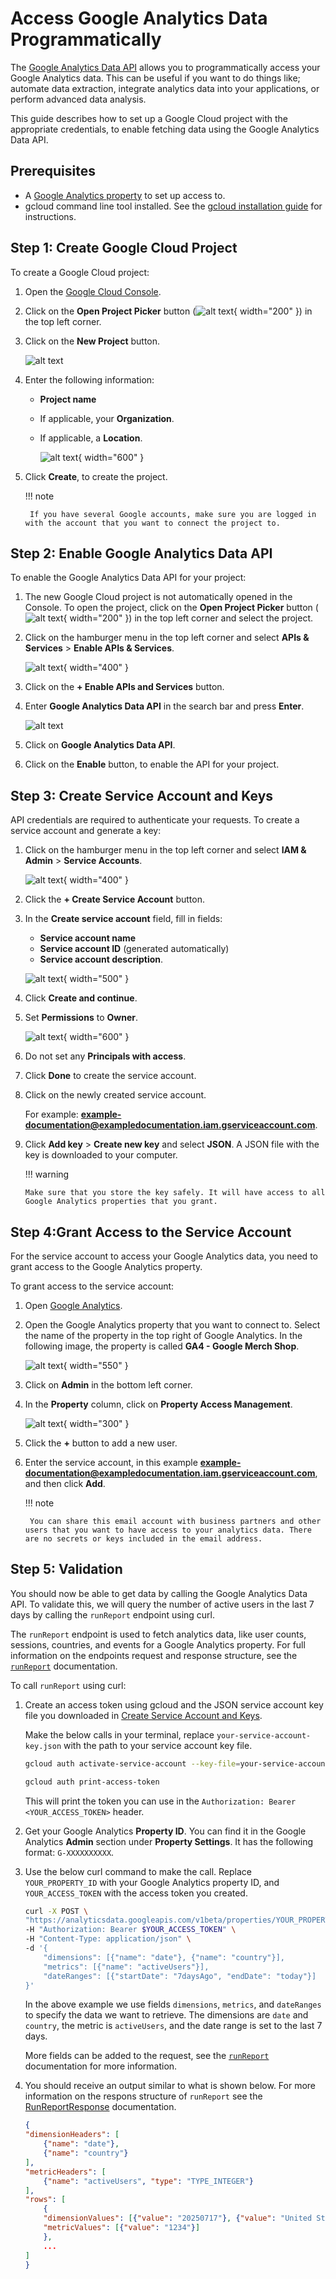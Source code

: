 # Access Google Analytics Data Programmatically

The [Google Analytics Data API](https://developers.google.com/analytics/devguides/reporting/data/v1/rest) allows you to programmatically access your Google Analytics data. This can be useful if you want to do things like; automate data extraction, integrate analytics data into your applications, or perform advanced data analysis.

This guide describes how to set up a Google Cloud project with the appropriate credentials, to enable fetching data using the Google Analytics Data API.

## Prerequisites

- A [Google Analytics property](https://support.google.com/analytics/answer/9355666?hl=en) to set up access to.
- gcloud command line tool installed. See the [gcloud installation guide](https://cloud.google.com/sdk/docs/install) for instructions.

## Step 1: Create Google Cloud Project

To create a Google Cloud project:

1. Open the [Google Cloud Console](https://console.cloud.google.com/).

2. Click on the **Open Project Picker** button (![alt text](images/open-project-picker-button.png){ width="200" }) in the top left corner.

3. Click on the **New Project** button.

    ![alt text](images/select-a-project.png)

4. Enter the following information:
   
      - **Project name**
      - If applicable, your **Organization**.
      - If applicable, a **Location**.

        ![alt text](images/project-configuration.png){ width="600" }

5. Click **Create**, to create the project.

    !!! note
        
        If you have several Google accounts, make sure you are logged in with the account that you want to connect the project to.


## Step 2: Enable Google Analytics Data API

To enable the Google Analytics Data API for your project:

1. The new Google Cloud project is not automatically opened in the Console. To open the project, click on the **Open Project Picker** button (![alt text](images/open-project-picker-button.png){ width="200" }) in the top left corner and select the project.

2. Click on the hamburger menu in the top left corner and select **APIs & Services** > **Enable APIs & Services**.

    ![alt text](images/apis-and-services.png){ width="400" }

3. Click on the **+ Enable APIs and Services** button.

4. Enter **Google Analytics Data API** in the search bar and press **Enter**.
    
    ![alt text](images/google-analytics-data-api.png)

5. Click on **Google Analytics Data API**.

6. Click on the **Enable** button, to enable the API for your project.


## Step 3: Create Service Account and Keys

API credentials are required to authenticate your requests. To create a service account and generate a key:

1. Click on the hamburger menu in the top left corner and select **IAM & Admin** > **Service Accounts**.

    ![alt text](images/service-accounts.png){ width="400" }

2. Click the **+ Create Service Account** button.

3. In the **Create service account** field, fill in fields:

    - **Service account name**
    - **Service account ID** (generated automatically)
    - **Service account description**.

    ![alt text](images/create-service-account.png){ width="500" }

4. Click **Create and continue**.

5. Set **Permissions** to **Owner**.

    ![alt text](images/permissions-owner.png){ width="600" }

6. Do not set any **Principals with access**.

7. Click **Done** to create the service account.

8. Click on the newly created service account.
    
    For example: **example-documentation@exampledocumentation.iam.gserviceaccount.com**.

9.  Click **Add key** > **Create new key** and select **JSON**. A JSON file with the key is downloaded to your computer.

    !!! warning
        
        Make sure that you store the key safely. It will have access to all Google Analytics properties that you grant.

## Step 4:Grant Access to the Service Account

For the service account to access your Google Analytics data, you need to grant access to the Google Analytics property.

To grant access to the service account:

1. Open [Google Analytics](https://analytics.google.com/).

2. Open the Google Analytics property that you want to connect to. Select the name of the property in the top right of Google Analytics. In the following image, the property is called **GA4 - Google Merch Shop**.

    ![alt text](images/select-property.png){ width="550" }

3. Click on **Admin** in the bottom left corner.

4. In the **Property** column, click on **Property Access Management**.

    ![alt text](images/property-access-management.png){ width="300" }

5. Click the **+** button to add a new user.

6. Enter the service account, in this example **example-documentation@exampledocumentation.iam.gserviceaccount.com**, and then click **Add**.

    !!! note
        
        You can share this email account with business partners and other users that you want to have access to your analytics data. There are no secrets or keys included in the email address.

## Step 5: Validation

You should now be able to get data by calling the Google Analytics Data API. To validate this, we will query the number of active users in the last 7 days by calling the `runReport` endpoint using curl.

The `runReport` endpoint is used to fetch analytics data, like user counts, sessions, countries, and events for a Google Analytics property. For full information on the endpoints request and response structure, see the [`runReport`](https://developers.google.com/analytics/devguides/reporting/data/v1/rest/v1beta/properties/runReport) documentation.

To call `runReport` using curl:

1. Create an access token using gcloud and the JSON service account key file you downloaded in [Create Service Account and Keys](#step-3-create-service-account-and-keys). 
   
    Make the below calls in your terminal, replace `your-service-account-key.json` with the path to your service account key file.

    ```bash
    gcloud auth activate-service-account --key-file=your-service-account-key.json
    
    gcloud auth print-access-token
    ```

    This will print the token you can use in the `Authorization: Bearer <YOUR_ACCESS_TOKEN>` header.

2. Get your Google Analytics **Property ID**. You can find it in the Google Analytics **Admin** section under **Property Settings**. It has the following format: `G-XXXXXXXXXX`.

3. Use the below curl command to make the call. Replace `YOUR_PROPERTY_ID` with your Google Analytics property ID, and `YOUR_ACCESS_TOKEN` with the access token you created.

    ```bash
    curl -X POST \
    "https://analyticsdata.googleapis.com/v1beta/properties/YOUR_PROPERTY_ID:runReport" \
    -H "Authorization: Bearer $YOUR_ACCESS_TOKEN" \
    -H "Content-Type: application/json" \
    -d '{
        "dimensions": [{"name": "date"}, {"name": "country"}],
        "metrics": [{"name": "activeUsers"}],
        "dateRanges": [{"startDate": "7daysAgo", "endDate": "today"}]
    }'
    ```
    In the above example we use fields `dimensions`, `metrics`, and `dateRanges` to specify the data we want to retrieve. The dimensions are `date` and `country`, the metric is `activeUsers`, and the date range is set to the last 7 days. 
    
    More fields can be added to the request, see the [`runReport`](https://developers.google.com/analytics/devguides/reporting/data/v1/rest/v1beta/properties/runReport) documentation for more information.

4. You should receive an output similar to what is shown below. For more information on the respons structure of `runReport` see the [RunReportResponse](https://developers.google.com/analytics/devguides/reporting/data/v1/rest/v1beta/RunReportResponse) documentation.

    ```json
    {
    "dimensionHeaders": [
        {"name": "date"},
        {"name": "country"}
    ],
    "metricHeaders": [
        {"name": "activeUsers", "type": "TYPE_INTEGER"}
    ],
    "rows": [
        {
        "dimensionValues": [{"value": "20250717"}, {"value": "United States"}],
        "metricValues": [{"value": "1234"}]
        },
        ...
    ]
    }
    ```


